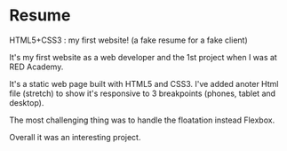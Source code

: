 # Resume
HTML5+CSS3 : my first website! (a fake resume for a fake client) 

It's my first website as a web developer and the 1st project when I was at RED Academy.

It's a static web page built with HTML5 and CSS3. I've added anoter Html file (stretch) to show it's responsive to 3 breakpoints (phones, tablet and desktop).

The most challenging thing was to handle the floatation instead Flexbox.

Overall it was an interesting project.
